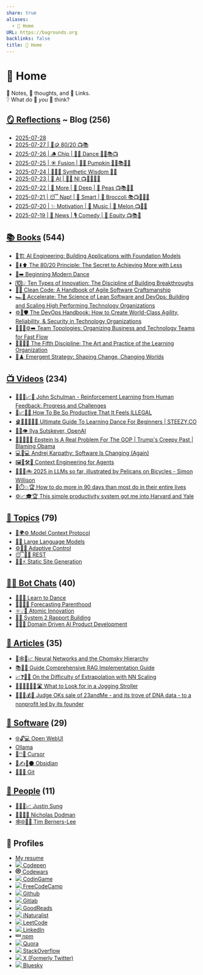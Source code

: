 ```yaml
---
share: true
aliases:
  - 🏡 Home
URL: https://bagrounds.org
backlinks: false
title: 🏡 Home
---
```

# 🏡 Home  
📑 Notes, 💭 thoughts, and 🔗 Links.  
❔ What do 🫵 _you_ 🤔 think?  
  
## [🪞 Reflections](./reflections/index.md) ~ Blog (256)  
- [2025-07-28](./reflections/2025-07-28.md)  
- [2025-07-27 | 🤏🪙 80/20 📺📚](./reflections/2025-07-27.md)  
- [2025-07-26 | 🪵 Chip | 💃🏼 Dance 🤖💬📚📺](./reflections/2025-07-26.md)  
- [2025-07-25 | ☀️ Fusion | 🍑🎃 Pumpkin 🤖💬📚👶🏼](./reflections/2025-07-25.md)  
- [2025-07-24 | 🤖🧙‍♂️ Synthetic Wisdom 🤖💬](./reflections/2025-07-24.md)  
- [2025-07-23 | 🤖 AI | 👶🏼 NI 📺📄🥇👶🏼](./reflections/2025-07-23.md)  
- [2025-07-22 | 🚀 More | 🤿 Deep | 🫛 Peas 📺📚👶🏼](./reflections/2025-07-22.md)  
- [2025-07-21 | 😴 Nap! | 🧠 Smart | 🥦 Broccoli 📚📺📰👶🏼](./reflections/2025-07-21.md)  
- [2025-07-20 | ✨ Motivation | 🎹 Music | 🍉 Melon 📺👶🏼](./reflections/2025-07-20.md)  
- [2025-07-19 | 📰 News | 🎙️ Comedy | 🟰 Equity 📺📚📰](./reflections/2025-07-19.md)  
  
  
## [📚 Books](./books/index.md) (544)  
- [🤖🏗️ AI Engineering: Building Applications with Foundation Models](./books/ai-engineering-building-applications-with-foundation-models.md)  
- [💯⬇️⬆️ The 80/20 Principle: The Secret to Achieving More with Less](./books/the-80-20-principle-the-secret-to-achieving-more-with-less.md)  
- [💃➡️ Beginning Modern Dance](./books/beginning-modern-dance.md)  
- [🔟💡 Ten Types of Innovation: The Discipline of Building Breakthroughs](./books/ten-types-of-innovation-the-discipline-of-building-breakthroughs.md)  
- [🧼💾 Clean Code: A Handbook of Agile Software Craftsmanship](./books/clean-code.md)  
- [🏎️💾 Accelerate: The Science of Lean Software and DevOps: Building and Scaling High Performing Technology Organizations](./books/accelerate.md)  
- [⚙️🚀🛡️ The DevOps Handbook: How to Create World-Class Agility, Reliability, & Security in Technology Organizations](./books/the-devops-handbook.md)  
- [🧑‍🤝‍🧑⚙️➡️ Team Topologies: Organizing Business and Technology Teams for Fast Flow](./books/team-topologies-organizing-business-and-technology-teams-for-fast-flow.md)  
- [🎨🔄🧠🏢 The Fifth Discipline: The Art and Practice of the Learning Organization](./books/the-fifth-discipline.md)  
- [🦋♟️ Emergent Strategy: Shaping Change, Changing Worlds](./books/emergent-strategy.md)  
  
  
## [📺 Videos](./videos/index.md) (234)  
- [🤖🧑‍💻📈🚧 John Schulman - Reinforcement Learning from Human Feedback: Progress and Challenges](./videos/john-schulman-reinforcement-learning-from-human-feedback-progress-and-challenges.md)  
- [🚀📈🤯🚨 How To Be So Productive That It Feels ILLEGAL](./videos/how-to-be-so-productive-that-it-feels-illegal.md)  
- [🩰🤸‍♀️🧑‍🏫📖 Ultimate Guide To Learning Dance For Beginners | STEEZY.CO](./videos/ultimate-guide-to-learning-dance-for-beginners-steezy-co.md)  
- [🤖🧠👁️ Ilya Sutskever, OpenAI](./videos/ilya-sutskever-openai.md)  
- [🐘🔴👴🏿💥 Epstein Is A Real Problem For The GOP | Trump's Creepy Past | Blaming Obama](./videos/epstein-is-a-real-problem-for-the-gop-trumps-creepy-past-blaming-obama.md)  
- [💻🔄💻 Andrej Karpathy: Software Is Changing (Again)](./videos/andrej-karpathy-software-is-changing-again.md)  
- [🖼️🤔🛠️🤖 Context Engineering for Agents](./videos/context-engineering-for-agents.md)  
- [🤖📅🦢🚲 2025 in LLMs so far, illustrated by Pelicans on Bicycles - Simon Willison](./videos/2025-in-llms-so-far-illustrated-by-pelicans-on-bicycles-simon-willison.md)  
- [🚀⏱️💥🏆 How to do more in 90 days than most do in their entire lives](./videos/how-to-do-more-in-90-days-than-most-do-in-their-entire-lives.md)  
- [⚙️📈🎓🏆 This simple productivity system got me into Harvard and Yale](./videos/this-simple-productivity-system-got-me-into-harvard-and-yale.md)  
  
  
## [🌌 Topics](./topics/index.md) (79)  
- [🧠🌍⚙️ Model Context Protocol](./topics/model-context-protocol.md)  
- [🤖🦜 Large Language Models](./topics/large-language-models.md)  
- [⚙️🧠🔄 Adaptive Control](./topics/adaptive-control.md)  
- [😴🛌🧘 REST](./topics/rest.md)  
- [💾🧱⚡️ Static Site Generation](./topics/static-site-generation.md)  
  
  
## [🤖💬 Bot Chats](./bot-chats/index.md) (40)  
- [💃🕺🎶 Learn to Dance](./bot-chats/learn-to-dance.md)  
- [🤰⏰👶🔮 Forecasting Parenthood](./bot-chats/forecasting-parenthood.md)  
- [⚛️💡🚀 Atomic Innovation](./bot-chats/atomic-innovation.md)  
- [🧠🤝 System 2 Rapport Building](./bot-chats/system-2-rapport-building.md)  
- [🧩🏢🤖 Domain Driven AI Product Development](./bot-chats/domain-driven-ai-product-development.md)  
  
  
## [📄  Articles](./articles/index.md) (35)  
- [🧠🕸️📜📈 Neural Networks and the Chomsky Hierarchy](./articles/neural-networks-and-the-chomsky-hierarchy.md)  
- [📚🧩🤖 Guide Comprehensive RAG Implementation Guide](./articles/comprehensive-rag-implementation-guide.md)  
- [📈❓📏🤖 On the Difficulty of Extrapolation with NN Scaling](./articles/on-the-difficulty-of-extrapolation-with-nn-scaling.md)  
- [👀👶🏼🏃🏼‍♀️🛣️ What to Look for in a Jogging Stroller](./articles/what-to-look-for-in-a-jogging-stroller.md)  
- [🧑‍⚖️🧬💰🤝 Judge OKs sale of 23andMe - and its trove of DNA data - to a nonprofit led by its founder](./articles/judge-oks-sale-of-23andme-and-its-trove-of-dna-data-to-a-nonprofit-led-by-its-founder.md)  
  
  
## [💾 Software](./software/index.md) (29)  
- [🌐🔓💻 Open WebUI](./software/open-webui.md)  
- [Ollama](./software/ollama.md)  
- [🤖🖱️📍 Cursor](./software/cursor.md)  
- [💾✍️🌋⚫️ Obsidian](./software/obsidian.md)  
- [💾➕🤝 Git](./software/git.md)  
  
  
## [👥 People](./people/index.md) (11)  
- [🧠👨‍🎓📈 Justin Sung](./people/justin-sung.md)  
- [🐕‍🦺🧠🐾 Nicholas Dodman](./people/nicholas-dodman.md)  
- [🕸️🌐👨‍💻 Tim Berners-Lee](./people/tim-berners-lee.md)  
  
  
## 🔗 Profiles  
- [My resume](./topics/my-resume.md)  
- <a href="http://codepen.io/bagrounds"><img style="height:1em; margin:0;" src="https://simpleicons.org/icons/codepen.svg"/> Codepen</a>  
- <a href="http://www.codewars.com/users/bagrounds"><img style="height:1em; margin:0;" src="https://raw.githubusercontent.com/bagrounds/icons/master/codewars.svg"/> Codewars</a>  
- <a href="https://www.codingame.com/profile/0d172b10ecb72b81c2bb2646e8be9d8a8930706"><img style="height:1em; margin:0;" src="https://simpleicons.org/icons/codingame.svg"/> CodinGame</a>  
- <a href="http://freecodecamp.com/bagrounds"><img style="height:1em; margin:0;" src="https://simpleicons.org/icons/freecodecamp.svg"/> FreeCodeCamp</a>  
- <a href="https://github.com/bagrounds"><img style="height:1em; margin:0;" src="https://simpleicons.org/icons/github.svg"/> Github</a>  
- <a href="http://gitlab.com/bagrounds"><img style="height:1em; margin:0;" src="https://simpleicons.org/icons/gitlab.svg"/> Gitlab</a>  
- <a href="http://goodreads.com/bagrounds"><img style="height:1em; margin:0;" src="https://simpleicons.org/icons/goodreads.svg"/> GoodReads</a>  
- <a href="https://www.inaturalist.org/people/8822063"><img style="height:1em; margin:0;" src="https://static.inaturalist.org/wiki_page_attachments/3154-original.png"/> iNaturalist</a>  
- <a href="https://leetcode.com/u/bagrounds"><img style="height:1em; margin:0;" src="https://simpleicons.org/icons/leetcode.svg"/> LeetCode</a>  
- <a href="https://linkedin.com/in/bagrounds"><img style="height:1em; margin:0;" src="https://simpleicons.org/icons/linkedin.svg"/> LinkedIn</a>  
- <a href="http://www.npmjs.com/~bagrounds"><img style="height:1em; margin:0;" src="https://raw.githubusercontent.com/bagrounds/icons/master/npm.svg"/> npm</a>  
- <a href="https://www.quora.com/profile/Bryan-Grounds"><img style="height:1em; margin:0;" src="https://simpleicons.org/icons/quora.svg"/> Quora</a>  
- <a href="http://stackoverflow.com/users/2081363/bagrounds"><img style="height:1em; margin:0;" src="https://simpleicons.org/icons/stackoverflow.svg"/> StackOverflow</a>  
- <a href="https://twitter.com/bagrounds"><img style="height:1em; margin:0;" src="https://simpleicons.org/icons/x.svg"/> X (Formerly Twitter)</a>  
- <a href="https://bsky.app/profile/bagrounds.bsky.social"><img style="height:1em; margin:0;" src="https://simpleicons.org/icons/bluesky.svg"/> Bluesky</a>  
